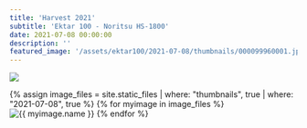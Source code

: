 ```yaml
---
title: 'Harvest 2021'
subtitle: 'Ektar 100 - Noritsu HS-1800'
date: 2021-07-08 00:00:00
description: ''
featured_image: '/assets/ektar100/2021-07-08/thumbnails/000099960001.jpg'
---
```


![](/assets/ektar100/2021-07-08/thumbnails/000099960010.jpg)

<div class="gallery" data-columns="4">
	{% assign image_files = site.static_files | where: "thumbnails", true | where: "2021-07-08", true %}
	{% for myimage in image_files %}
		<img src="{{ myimage.path }}" alt="{{ myimage.name }}" title="Portra 400 - Noritsu HS-1800" data-thumbnail="{{ myimage.path }}" data-fullsize="/assets/ektar100/2021-07-08/fullsize/{{ myimage.name }}" />
	{% endfor %}
</div>
